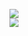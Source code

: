 [![](https://img.shields.io/badge/Made%20With-Github%20Spray-lightgrey.svg?style=for-the-badge&logo=github)](https://github.com/Annihil/github-spray#9900)  
[![](https://i.imgur.com/2DrTn0Z.gif)](https://github.com/Annihil/github-spray)